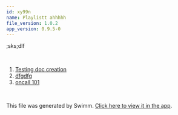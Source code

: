```yaml
---
id: xy99n
name: Playlistt ahhhhh
file_version: 1.0.2
app_version: 0.9.5-0
---
```


<!-- Intro - Do not remove this comment -->
;sks;dlf

<br/>

<!-- Steps - Do not remove this comment -->
1. [Testing doc creation](testing-doc-creation.LTxBk.sw.md)
2. [dfgdfg](dfgdfg.nbs82.sw.md)
3. [oncall 101](https://app.swimm.io/workspaces/aRvMqc0yWAVcJlLN944D/repos/veezvxCuzpPrRLLXWD2E/branch/develop/playlists/mteo2)


<br/>

This file was generated by Swimm. [Click here to view it in the app](http://localhost:5000/repos/Z2l0aHViJTNBJTNBc3Rva2Utd2VhdGhlciUzQSUzQUFkZGllQ29oZW4=/playlists/xy99n).